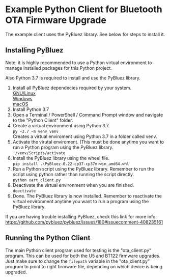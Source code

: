 # Example Python Client for Bluetooth OTA Firmware Upgrade

The example client uses the PyBluez library. See below for steps to install it.

## Installing PyBluez

Note: it is highly recommended to use a Python virtual environment to manage
installed packages for this Python project.

Also Python 3.7 is required to install and use the PyBluez library.

1. Install all PyBluez dependecies required by your system.  
   [GNU/Linux](https://github.com/pybluez/pybluez/blob/master/docs/install.rst#gnulinux-dependencies)  
   [Windows](https://github.com/pybluez/pybluez/blob/master/docs/install.rst#windows-dependencies)  
   [macOS](https://github.com/pybluez/pybluez/blob/master/docs/install.rst#macos-dependencies)
3. Install Python 3.7
4. Open a Terminal / PowerShell / Command Prompt window and navigate to the 
"Python Client" folder.
5. Create a virtual environment using Python 3.7. \
    ```py -3.7 -m venv venv``` \
    Creates a virtual enviroment using Python 3.7 in a folder called venv.
6. Activate the virutal enviroment. (This must be done anytime you want to run 
a Python program using the PyBluez library. \
	```./venv/Scripts/activate```  
7. Install the PyBluez library using the wheel file. \
	```pip install .\PyBluez-0.22-cp37-cp37m-win_amd64.whl```  
8. Run a Python script using the PyBluez library. Remember to run the script 
using python rather than running the script directly. \
	```python uart_client.py```  
7. Deactivate the virtual environment when you are finished. \
	```deactivate```   
9. Done. The PyBluez library is now installed. Remember to reactivate the 
virtual environment anytime you want to run a program using the PyBluez library.


If you are having trouble installing PyBluez, check this link for more info:
https://github.com/pybluez/pybluez/issues/180#issuecomment-408235161


## Running the Python Client
The main Python client program used for testing is the "ota_client.py" program. 
This can be used for both the U5 and BT122 firmware upgrades. Just make sure to 
change the ```filepath``` variable in the "ota_client.py" program to point to 
right firmware file, depending on which device is being upgraded.
